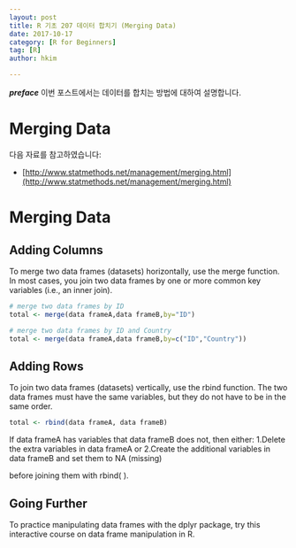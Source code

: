 ```yaml
---
layout: post  
title: R 기초 207 데이터 합치기 (Merging Data)  
date: 2017-10-17  
category: [R for Beginners]  
tag: [R]  
author: hkim  

---
```


***preface*** 이번 포스트에서는 데이터를 합치는 방법에 대하여 설명합니다.

# Merging Data

다음 자료를 참고하였습니다:  
- [http://www.statmethods.net/management/merging.html](http://www.statmethods.net/management/merging.html)

# Merging Data

## Adding Columns

To merge two data frames (datasets) horizontally, use the merge function. In most cases, you join two data frames by one or more common key variables (i.e., an inner join).

```r
# merge two data frames by ID
total <- merge(data frameA,data frameB,by="ID")
```

```r
# merge two data frames by ID and Country
total <- merge(data frameA,data frameB,by=c("ID","Country"))
```

## Adding Rows

To join two data frames (datasets) vertically, use the rbind function. The two data frames must have the same variables, but they do not have to be in the same order.

```r
total <- rbind(data frameA, data frameB)
```

If data frameA has variables that data frameB does not, then either:
1.Delete the extra variables in data frameA or
2.Create the additional variables in data frameB and set them to NA (missing)

before joining them with rbind( ).

## Going Further

To practice manipulating data frames with the dplyr package, try this interactive course on data frame manipulation in R.
